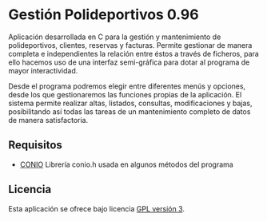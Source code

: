 Gestión Polideportivos 0.96
================================

Aplicación desarrollada en C para la gestión y mantenimiento de polideportivos, clientes, reservas y facturas.
Permite gestionar de manera completa e independientes la relación entre éstos a través de ficheros,
para ello hacemos uso de una interfaz semi-gráfica para dotar al programa de mayor interactividad.

Desde el programa podremos elegir entre diferentes menús y opciones, desde los que gestionaremos las funciones 
propias de la aplicación. El sistema permite realizar altas, listados, consultas, modificaciones y bajas, posibilitando 
así todas las tareas de un mantenimiento completo de datos de manera satisfactoria.

## Requisitos
- [CONIO] Librería conio.h usada en algunos métodos del programa

## Licencia
Esta aplicación se ofrece bajo licencia [GPL versión 3].

[GPL versión 3]: https://www.gnu.org/licenses/gpl-3.0.en.html
[CONIO]: https://sourceforge.net/directory/os:windows/?q=conio.+c
